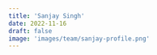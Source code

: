 ```yaml
---
title: 'Sanjay Singh'
date: 2022-11-16
draft: false
image: 'images/team/sanjay-profile.png'
---
```

